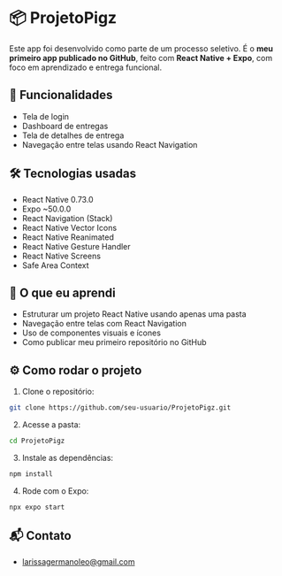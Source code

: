# 📦 ProjetoPigz

Este app foi desenvolvido como parte de um processo seletivo. É o **meu primeiro app publicado no GitHub**, feito com **React Native + Expo**, com foco em aprendizado e entrega funcional.

## 🚀 Funcionalidades
- Tela de login
- Dashboard de entregas
- Tela de detalhes de entrega
- Navegação entre telas usando React Navigation

## 🛠️ Tecnologias usadas
- React Native 0.73.0
- Expo ~50.0.0
- React Navigation (Stack)
- React Native Vector Icons
- React Native Reanimated
- React Native Gesture Handler
- React Native Screens
- Safe Area Context

## 🧠 O que eu aprendi
- Estruturar um projeto React Native usando apenas uma pasta
- Navegação entre telas com React Navigation
- Uso de componentes visuais e ícones
- Como publicar meu primeiro repositório no GitHub

## ⚙️ Como rodar o projeto
1. Clone o repositório:
```bash
git clone https://github.com/seu-usuario/ProjetoPigz.git
```

2. Acesse a pasta:
```bash
cd ProjetoPigz
```

3. Instale as dependências:
```bash
npm install
```

4. Rode com o Expo:
```bash
npx expo start
```

## 📬 Contato
- larissagermanoleo@gmail.com
